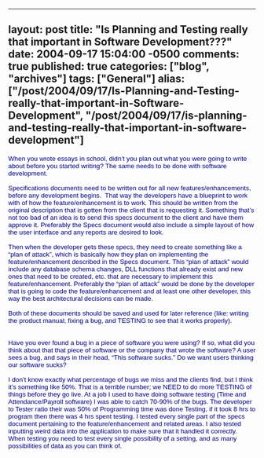   ---
  layout: post
  title: "Is Planning and Testing really that important in Software Development???"
  date: 2004-09-17 15:04:00 -0500
  comments: true
  published: true
  categories: ["blog", "archives"]
  tags: ["General"]
  alias: ["/post/2004/09/17/Is-Planning-and-Testing-really-that-important-in-Software-Development", "/post/2004/09/17/is-planning-and-testing-really-that-important-in-software-development"]
  ---
<!-- more -->
<P class=MsoNormal style="MARGIN: 0in 0in 0pt"><FONT face=Arial color=navy size=2><SPAN style="FONT-SIZE: 10pt; COLOR: navy; FONT-FAMILY: Arial">When you wrote essays in school, didn&#8217;t you plan out what you were going to write about before you started writing? The same needs to be done with software development.</SPAN></FONT></P>
<P class=MsoNormal style="MARGIN: 0in 0in 0pt"><FONT face=Arial color=navy size=2><SPAN style="FONT-SIZE: 10pt; COLOR: navy; FONT-FAMILY: Arial"><?xml:namespace prefix = o ns = "urn:schemas-microsoft-com:office:office" /><o:p>&nbsp;</o:p></SPAN></FONT></P>
<P class=MsoNormal style="MARGIN: 0in 0in 0pt"><FONT face=Arial color=navy size=2><SPAN style="FONT-SIZE: 10pt; COLOR: navy; FONT-FAMILY: Arial">Specifications documents need to be written out for all new features/enhancements, before any development begins.<SPAN style="mso-spacerun: yes">&nbsp; </SPAN>That way the developers have a blueprint to work with of how the feature/enhancement is to work. This should be written from the original description that is gotten from the client that is requesting it. Something that&#8217;s not too bad of an idea is to send this specs document to the client and have them approve it. Preferably the Specs document would also include a simple layout of how the user interface and any reports are desired to look.<o:p></o:p></SPAN></FONT></P>
<P class=MsoNormal style="MARGIN: 0in 0in 0pt"><FONT face=Arial color=navy size=2><SPAN style="FONT-SIZE: 10pt; COLOR: navy; FONT-FAMILY: Arial"><o:p>&nbsp;</o:p></SPAN></FONT></P>
<P class=MsoNormal style="MARGIN: 0in 0in 0pt"><FONT face=Arial color=navy size=2><SPAN style="FONT-SIZE: 10pt; COLOR: navy; FONT-FAMILY: Arial">Then when the developer gets these specs, they need to create something like a &#8220;plan of attack&#8221;, which is basically how they plan on implementing the feature/enhancement described in the Specs document. This &#8220;plan of attack&#8221; would include any database schema changes, DLL functions that already exist and new ones that need to be created, etc. that are necessary to implement this feature/enhancement. Preferably the &#8220;plan of attack&#8221; would be done by the developer that is going to code the feature/enhancement and at least one other developer, this way the best architectural decisions can be made.<o:p></o:p></SPAN></FONT></P>
<P class=MsoNormal style="MARGIN: 0in 0in 0pt"><FONT face=Arial color=navy size=2><SPAN style="FONT-SIZE: 10pt; COLOR: navy; FONT-FAMILY: Arial"><o:p>&nbsp;</o:p></SPAN></FONT></P>
<P class=MsoNormal style="MARGIN: 0in 0in 0pt"><FONT face=Arial color=navy size=2><SPAN style="FONT-SIZE: 10pt; COLOR: navy; FONT-FAMILY: Arial">Both of these documents should be saved and used for later reference (like: writing the&nbsp;product manual, fixing a bug, and TESTING to see that it works properly).<o:p></o:p></SPAN></FONT></P>
<P class=MsoNormal style="MARGIN: 0in 0in 0pt"><FONT face=Arial color=navy size=2><SPAN style="FONT-SIZE: 10pt; COLOR: navy; FONT-FAMILY: Arial"><o:p></o:p></SPAN></FONT></P>
<P class=MsoNormal style="MARGIN: 0in 0in 0pt"><FONT face=Arial color=navy size=2><SPAN style="FONT-SIZE: 10pt; COLOR: navy; FONT-FAMILY: Arial"><o:p>&nbsp;</o:p></SPAN></FONT></P>
<P class=MsoNormal style="MARGIN: 0in 0in 0pt"><FONT face=Arial color=navy size=2><SPAN style="FONT-SIZE: 10pt; COLOR: navy; FONT-FAMILY: Arial"><o:p>&nbsp;</o:p></SPAN></FONT></P>
<P class=MsoNormal style="MARGIN: 0in 0in 0pt"><FONT face=Arial color=navy size=2><SPAN style="FONT-SIZE: 10pt; COLOR: navy; FONT-FAMILY: Arial">Have you ever found a bug in a piece of software you were using? If so, what did you think about that that piece of software or the company that wrote the software? A user sees a bug, and says in their head, &#8220;This software sucks.&#8221; Do we want users thinking our software sucks?<o:p></o:p></SPAN></FONT></P>
<P class=MsoNormal style="MARGIN: 0in 0in 0pt"><FONT face=Arial color=navy size=2><SPAN style="FONT-SIZE: 10pt; COLOR: navy; FONT-FAMILY: Arial"><o:p>&nbsp;</o:p></SPAN></FONT></P>
<P class=MsoNormal style="MARGIN: 0in 0in 0pt"><FONT face=Arial color=navy size=2><SPAN style="FONT-SIZE: 10pt; COLOR: navy; FONT-FAMILY: Arial">I don&#8217;t know exactly what percentage of bugs we miss and the clients find, but I think it&#8217;s something like 50%. That is a terrible number; we NEED to do more TESTING of things before they go live. At a job I used to have doing software testing (Time and Attendance/Payroll software) I was able to catch 70-90% of the bugs. The developer to Tester ratio their was 50% of Programming time was done Testing, if it took 8 hrs to program then there was 4 hrs spent testing. I tested every single part of the specs document pertaining to the feature/enhancement and related areas. I also tested inputting weird data into the application to make sure that it handled it correctly. When testing you need to test every single possibility of a setting, and as many possibilities of data as you can think of.<o:p></o:p></SPAN></FONT></P>
